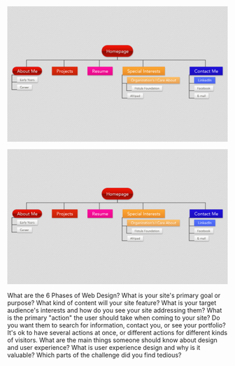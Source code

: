 ![Alt text](https://github.com/andriayr/Phase-0/blob/master/week-2/imgs/site-map.png)

![My site map](site-map.png)

What are the 6 Phases of Web Design?
What is your site's primary goal or purpose? What kind of content will your site feature?
What is your target audience's interests and how do you see your site addressing them?
What is the primary "action" the user should take when coming to your site? Do you want them to search for information, contact you, or see your portfolio? It's ok to have several actions at once, or different actions for different kinds of visitors.
What are the main things someone should know about design and user experience?
What is user experience design and why is it valuable?
Which parts of the challenge did you find tedious?